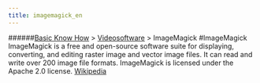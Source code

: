 ```yaml
---
title: imagemagick_en
---
```

######[Basic Know How](/restreamer/wiki/basic_know_how.html) > [Videosoftware](/restreamer/wiki/videosoftware_en.html) > ImageMagick
#ImageMagick
ImageMagick is a free and open-source software suite for displaying, converting, and editing raster image and vector image files. It can read and write over 200 image file formats. ImageMagick is licensed under the Apache 2.0 license. <a href="https://de.wikipedia.org/wiki/ImageMagick" target="_blank">Wikipedia</a>